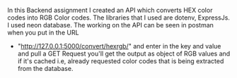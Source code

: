 In this Backend assignment I created an API which converts HEX color codes into RGB Color codes.
The libraries that I used are dotenv, ExpressJs.
I used neon database.
The working on the API can be seen in postman when you put in the URL
- "http://127.0.0.1:5000/convert/hexrgb/"
and enter in the key and value and pull a GET Request you'll get the output as object of RGB values and if it's cached i.e, already requested color codes that is being extracted from the database.


